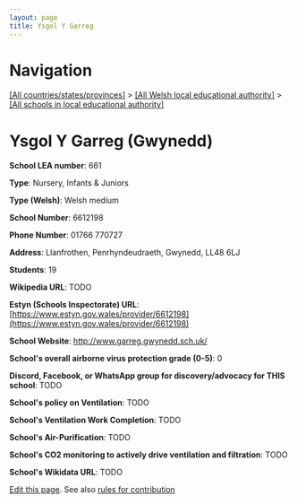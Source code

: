 ```yaml
---
layout: page
title: Ysgol Y Garreg
---
```

# Navigation

[[All countries/states/provinces]](../../..) > [[All Welsh local educational authority]](../..) > [[All schools in local educational authority]](..)

# Ysgol Y Garreg (Gwynedd)

**School LEA number**: 661

**Type**: Nursery, Infants & Juniors

**Type (Welsh)**: Welsh medium

**School Number**: 6612198

**Phone Number**: 01766 770727

**Address**: Llanfrothen, Penrhyndeudraeth, Gwynedd, LL48 6LJ

**Students**: 19

**Wikipedia URL**: TODO

**Estyn (Schools Inspectorate) URL**: [https://www.estyn.gov.wales/provider/6612198](https://www.estyn.gov.wales/provider/6612198)

**School Website**: http://www.garreg.gwynedd.sch.uk/

**School's overall airborne virus protection grade (0-5)**: 0

**Discord, Facebook, or WhatsApp group for discovery/advocacy for THIS school**: TODO

**School's policy on Ventilation**: TODO

**School's Ventilation Work Completion**: TODO

**School's Air-Purification**: TODO

**School's CO2 monitoring to actively drive ventilation and filtration**: TODO

**School's Wikidata URL**: TODO




[Edit this page](https://github.com/VentilationProject/Wales/edit/prif/./Gwynedd/Ysgol_Y_Garreg.md). See also [rules for contribution](../../../contribution-rules/)